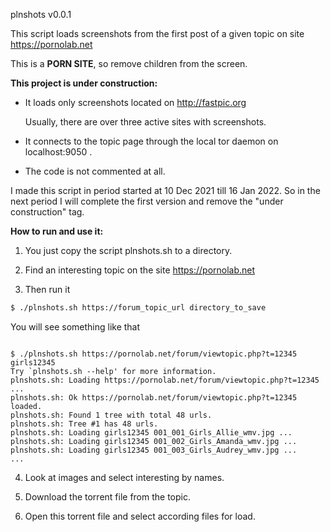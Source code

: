 
plnshots v0.0.1

This script loads screenshots from the first post of a given topic on site
https://pornolab.net

This is a __PORN SITE__, so remove children from the screen.

__This project is under construction:__

- It loads only screenshots located on http://fastpic.org

  Usually, there are over three active sites with screenshots.

- It connects to the topic page through the local tor daemon on localhost:9050 .

- The code is not commented at all.

I made this script in period started at 10 Dec 2021 till 16 Jan 2022. So in the next period I will complete the first version and remove the "under construction" tag.

__How to run and use it:__

1. You just copy the script plnshots.sh to a directory.

2. Find an interesting topic on the site https://pornolab.net

3. Then run it

``` sh
$ ./plnshots.sh https://forum_topic_url directory_to_save
```

You will see something like that

```

$ ./plnshots.sh https://pornolab.net/forum/viewtopic.php?t=12345 girls12345
Try `plnshots.sh --help' for more information.
plnshots.sh: Loading https://pornolab.net/forum/viewtopic.php?t=12345 ...
plnshots.sh: Ok https://pornolab.net/forum/viewtopic.php?t=12345 loaded.
plnshots.sh: Found 1 tree with total 48 urls.
plnshots.sh: Tree #1 has 48 urls.
plnshots.sh: Loading girls12345 001_001_Girls_Allie_wmv.jpg ...
plnshots.sh: Loading girls12345 001_002_Girls_Amanda_wmv.jpg ...
plnshots.sh: Loading girls12345 001_003_Girls_Audrey_wmv.jpg ...
...

```

4. Look at images and select interesting by names.

5. Download the torrent file from the topic.

6. Open this torrent file and select according files for load.
